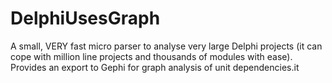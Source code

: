 # DelphiUsesGraph
A small, VERY fast micro parser to analyse very large Delphi projects (it can cope with million line projects and thousands of modules with ease). Provides an export to Gephi for graph analysis of unit dependencies.it 
